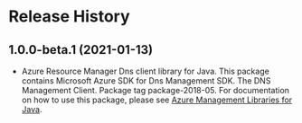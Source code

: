 # Release History

## 1.0.0-beta.1 (2021-01-13)

- Azure Resource Manager Dns client library for Java. This package contains Microsoft Azure SDK for Dns Management SDK. The DNS Management Client. Package tag package-2018-05. For documentation on how to use this package, please see [Azure Management Libraries for Java](https://aka.ms/azsdk/java/mgmt).